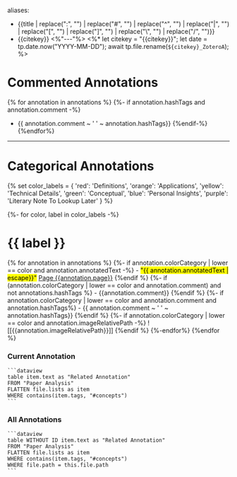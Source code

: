 aliases: 
  - {{title | replace(":", "") | replace("#", "") | replace("^", "") | replace("|", "") | replace("\[", "") | replace("\]", "") | replace("\\", "") | replace("/", "")}}
  - {{citekey}}
<%"---"%>
<%*
    let citekey = "{{citekey}}"; 
    let date = tp.date.now("YYYY-MM-DD");
    await tp.file.rename(`${citekey}_ZoteroA`);
%>



# Commented Annotations
{% for annotation in annotations %}
  {%- if annotation.hashTags and annotation.comment -%}
- {{ annotation.comment ~ ' ' ~ annotation.hashTags}}
{%endif-%}
{%endfor%}

---
# Categorical Annotations

{% set color_labels = {
    'red': 'Definitions',
    'orange': 'Applications',
    'yellow': 'Technical Details',
    'green': 'Conceptual',
    'blue': 'Personal Insights',
    'purple': 'Literary Note To Lookup Later'
} %}

{%- for color, label in color_labels -%}
##  <h1 class="color-{{ color }}">{{ label }}</h>
{% for annotation in annotations %}
{%- if annotation.colorCategory | lower == color and annotation.annotatedText -%}
	- <mark class="hltr-{{annotation.colorCategory | lower}}">"{{  annotation.annotatedText | escape}}"</mark> [Page {{annotation.page}}](zotero://open-pdf/library/items/{{annotation.attachment.itemKey}}?page={{annotation.page}}&annotation={{annotation.id}})
{%endif %}
{%- if (annotation.colorCategory | lower == color and annotation.comment) and not annotations.hashTags %}
	- {{annotation.comment}} 
{%endif %} 
{%- if annotation.colorCategory | lower == color and annotation.comment and annotation.hashTags%}
	- {{ annotation.comment ~ ' ' ~ annotation.hashTags}}
{%endif %} 
{%- if annotation.colorCategory | lower == color and annotation.imageRelativePath -%}
	![[{{annotation.imageRelativePath}}]]
{%endif %} 
{%-endfor%}
{%endfor %}

### Current Annotation
	```dataview
	table item.text as "Related Annotation"
	FROM "Paper Analysis"
	FLATTEN file.lists as item
	WHERE contains(item.tags, "#concepts")
	```

### All Annotations
	```dataview
	table WITHOUT ID item.text as "Related Annotation"
	FROM "Paper Analysis"
	FLATTEN file.lists as item
	WHERE contains(item.tags, "#concepts")
	WHERE file.path = this.file.path
	```
	
	
